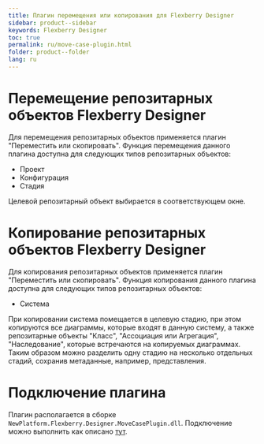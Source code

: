 ```yaml
---
title: Плагин перемещения или копирования для Flexberry Designer
sidebar: product--sidebar
keywords: Flexberry Designer
toc: true
permalink: ru/move-case-plugin.html
folder: product--folder
lang: ru
---
```

# Перемещение репозитарных объектов Flexberry Designer
Для перемещения репозитарных объектов применяется плагин "Переместить или скопировать". Функция перемещения данного плагина доступна для следующих типов репозитарных объектов:
* Проект
* Конфигурация
* Стадия

Целевой репозитарный объект выбирается в соответствующем окне.


# Копирование репозитарных объектов Flexberry Designer
Для копирования репозитарных объектов применяется плагин "Переместить или скопировать". Функция копирования данного плагина доступна для следующих типов репозитарных объектов:
* Система

При копировании система помещается в целевую стадию, при этом копируются все диаграммы, которые входят в данную систему, а также репозитарные объекты "Класс", "Ассоциация или Агрегация", "Наследование", которые встречаются на копируемых диаграммах. Таким образом можно разделить одну стадию на несколько отдельных стадий, сохранив метаданные, например, представления.


# Подключение плагина
Плагин располагается в сборке `NewPlatform.Flexberry.Designer.MoveCasePlugin.dll`. Подключение можно выполнить как описано [тут](case-plugins.html).
